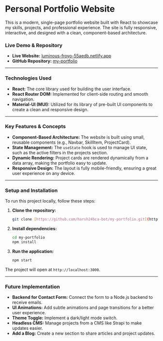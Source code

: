 # Personal Portfolio Website

This is a modern, single-page portfolio website built with React to showcase my skills, projects, and professional experience. The site is fully responsive, interactive, and designed with a clean, component-based architecture.

### **Live Demo & Repository**

* **Live Website:** [luminous-froyo-55aedb.netlify.app](https://luminous-froyo-55aedb.netlify.app)
* **GitHub Repository:** [my-portfolio](https://github.com/harsh24bca-bot/my-portfolio)

---

### **Technologies Used**

* **React:** The core library used for building the user interface.
* **React Router DOM:** Implemented for client-side routing and smooth navigation.
* **Material-UI (MUI):** Utilized for its library of pre-built UI components to create a clean and responsive design.

---

### **Key Features & Concepts**

* **Component-Based Architecture:** The website is built using small, reusable components (e.g., Navbar, SkillItem, ProjectCard).
* **State Management:** The `useState` hook is used to manage UI state, such as the active filters in the projects section.
* **Dynamic Rendering:** Project cards are rendered dynamically from a data array, making the portfolio easy to update.
* **Responsive Design:** The layout is fully mobile-friendly, ensuring a great user experience on any device.

---

### **Setup and Installation**

To run this project locally, follow these steps:

1.  **Clone the repository:**
    ```bash
    git clone [https://github.com/harsh24bca-bot/my-portfolio.git](https://github.com/harsh24bca-bot/my-portfolio.git)
    ```

2.  **Install dependencies:**
    ```bash
    cd my-portfolio
    npm install
    ```

3.  **Run the application:**
    ```bash
    npm start
    ```

The project will open at `http://localhost:3000`.

---

### **Future Implementation**

* **Backend for Contact Form:** Connect the form to a Node.js backend to receive emails.
* **UI Animations:** Add subtle animations and page transitions for a better user experience.
* **Theme Toggle:** Implement a dark/light mode switch.
* **Headless CMS:** Manage projects from a CMS like Strapi to make updates easier.
* **Add a Blog:** Create a new section to share articles and project updates.
